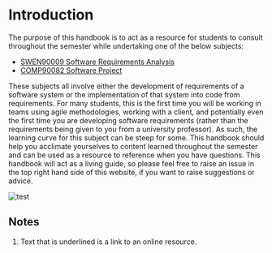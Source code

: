 # Introduction

The purpose of this handbook is to act as a resource for students to consult throughout the semester while undertaking one of the below subjects:

- [SWEN90009 Software Requirements Analysis](https://handbook.unimelb.edu.au/2022/subjects/swen90009)
- [COMP90082 Software Project](https://handbook.unimelb.edu.au/2022/subjects/comp90082)

These subjects all involve either the development of requirements of a software system or the implementation of that system into code from requirements.
For many students, this is the first time you will be working in teams using agile methodologies, working with a client, and potentially even the first time you are developing software requirements (rather than the requirements being given to you from a university professor).
As such, the learning curve for this subject can be steep for some. This handbook should help you acclimate yourselves to content learned throughout the semester and can be used as a resource to reference when you have questions.
This handbook will act as a living guide, so please feel free to raise an issue in the top right hand side of this website, if you want to raise suggestions or advice.

![test](images/1.png)

## Notes

1. Text that is underlined is a link to an online resource.
